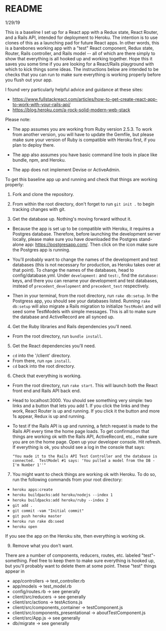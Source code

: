 # README

1/29/19

This is a baseline I set up for a React app with a Redux state, React Router, and a Rails API, intended for deployment to Heroku. The intention is to use clones of this as a launching pad for future React apps. In other words, this is a barebones working app with a "test" React component, Redux state, Router, Rails controller, and Rails model -- all of which are there simply to show that everything is all hooked up and working together. Hope this it saves you some time if you are looking for a React/Rails playground with which to kick things some ideas.  The instructions below are intended to be checks that you can run to make sure everything is working properly before you flush out your app.  

I found very particularly helpful advice and guidance at these sites:
  - https://www.fullstackreact.com/articles/how-to-get-create-react-app-to-work-with-your-rails-api/
  - https://blog.heroku.com/a-rock-solid-modern-web-stack

Please note:

  - The app assumes you are working from Ruby version 2.5.3.  To work from another version, you will have to update the Gemfile, but please make sure your version of Ruby is compatible with Heroku first, if you plan to deploy there.

  - The app also assumes you have basic command line tools in place like bundle, npm, and Heroku.

  - The app does not implement Devise or ActiveAdmin.

To get this baseline app up and running and check that things are working properly:

1) Fork and clone the repository.

2) From within the root directory, don't forget to run `git init .` to begin tracking changes with git.

3) Get the database up.  Nothing's moving forward without it.

  - Because the app is set up to be compatible with Heroku, it requires a Postgres database.  Therefore, before launching the development server locally, please make sure you have downloaded the Postgres stand-alone app: https://postgresapp.com/. Then click on the icon make sure the Postgres app is running.

  - You'll probably want to change the names of the development and test databases (this is not necessary for production, as Heroku takes over at that point).  To change the names of the databases, head to config/database.yml.  Under `development:` and `test:`, find the `database:` keys, and there you can rename your development and test databases, instead of `precedent_development` and `precedent_test` respectively.

  - Then in your terminal, from the root directory, run `rake db:setup`.  In the Postgress app, you should see your databases listed.  Running `rake db:setup` will also migrate a Rails migration to initialize `TestModel` and will seed some TestModels with simple messages.  This is all to make sure the database and ActiveRecord are all synced up.  

4) Get the Ruby libraries and Rails dependencies you'll need.

  - From the root directory, run `bundle install`.

5) Get the React dependencies you'll need.

  - `cd` into the '/client' directory.
  - From there, run `npm install`.
  - `cd` back into the root directory.

6) Check that everything is working.

  - From the root directory, run `rake start`.  This will launch both the React front end and Rails API back end.
  - Head to localhost:3000. You should see something very simple: two links and a button that lets you add 1.  If you click the links and they work, React Router is up and running. If you click it the button and more 1s appear, Redux is up and running.
  - To test if the Rails API is up and running, a fetch request is made to the Rails API every time the home page loads. To get confirmation that things are working ok with the Rails API, ActiveRecord, etc., make sure you are on the home page.  Open up your developer console.  Hit refresh.  If everything is ok, you should see a log in the console that says:

    `"You made it to the Rails API Test Controller and the database is connected.  TestModel #1 says: 'You pulled a model from the DB - I'm Number 1''"`


7) You might want to check things are working ok with Heroku. To do so, run the following commands from your root directory:

  - `heroku apps:create`
  - `heroku buildpacks:add heroku/nodejs --index 1`
  - `heroku buildpacks:add heroku/ruby --index 2`
  - `git add .`
  - `git commit -vam "Initial commit"`
  - `git push heroku master`
  - `heroku run rake db:seed`
  - `heroku open`

If you see the app on the Heroku site, then everything is working ok.

9) Remove what you don't want.

There are a number of components, reducers, routes, etc. labeled "test"-something. Feel free to keep them to make sure everything is hooked up, but you'll probably want to delete them at some point.  These "test" things appear in

- app/controllers -> test_controller.rb
- app/models -> test_model.rb
- config/routes.rb -> see generally
- client/src/reducers -> see generally
- client/src/actions -> testActions.js
- client/src/components_container -> testComponent.js
- client/src/components_presentational -> aboutTestComponent.js
- client/src/App.js -> see generally
- db/migrate -> see generally
